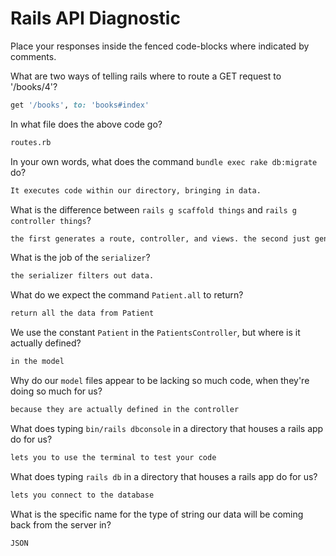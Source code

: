 # Rails API Diagnostic

Place your responses inside the fenced code-blocks where indicated by comments.


What are two ways of telling rails where to route a GET request to '/books/4'?

```rb
get '/books', to: 'books#index'
```

In what file does the above code go?

```md
routes.rb
```

In your own words, what does the command `bundle exec rake db:migrate` do?

```md
It executes code within our directory, bringing in data.
```

What is the difference between `rails g scaffold things` and
`rails g controller things`?

```md
the first generates a route, controller, and views. the second just generates a controller.
```

What is the job of the `serializer`?

```md
the serializer filters out data.
```

What do we expect the command `Patient.all` to return?

```md
return all the data from Patient
```

We use the constant `Patient` in the `PatientsController`, but where is it
actually defined?

```md
in the model
```

Why do our `model` files appear to be lacking so much code, when they're doing
so much for us?

```md
because they are actually defined in the controller
```

What does typing `bin/rails dbconsole` in a directory that houses a rails app do for
us?

```md
lets you to use the terminal to test your code
```

What does typing `rails db` in a directory that houses a rails app do for us?

```md
lets you connect to the database
```

What is the specific name for the type of string our data will be coming back
from the server in?

```md
JSON
```
